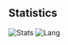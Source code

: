 ## Statistics
![Stats](https://github-readme-stats.vercel.app/api?username=alexxyzeng&show_icons=true&hide=stars)
![Lang](https://github-readme-stats.vercel.app/api/top-langs/?username=alexxyzeng&hide=ipynb,html,objective-c,swift&layout=compact)
